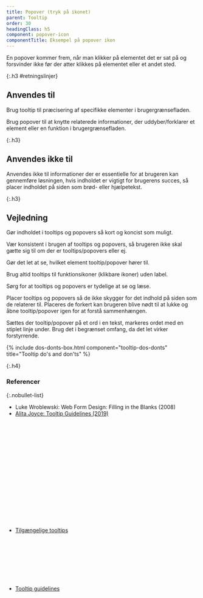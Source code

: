```yaml
---
title: Popover (tryk på ikonet)
parent: Tooltip
order: 30
headingClass: h5
component: popover-icon
componentTitle: Eksempel på popover ikon
---
```

En popover kommer frem, når man klikker på elementet det er sat på og forsvinder ikke før der atter klikkes på elementet eller et andet sted.

{:.h3 #retningslinjer}
## Anvendes til

Brug tooltip til præcisering af specifikke elementer i brugergrænsefladen.

Brug popover til at knytte relaterede informationer, der uddyber/forklarer et element eller en funktion i brugergrænsefladen.

{:.h3}
## Anvendes ikke til

Anvendes ikke til informationer der er essentielle for at brugeren kan gennemføre løsningen, hvis indholdet er vigtigt for brugerens succes, så placer indholdet på siden som brød- eller hjælpetekst.

{:.h3}
## Vejledning

Gør indholdet i tooltips og popovers så kort og koncist som muligt.

Vær konsistent i brugen af tooltips og popovers, så brugeren ikke skal gætte sig til om der er tooltips/popovers eller ej.

Gør det let at se, hvilket element tooltip/popover hører til.

Brug altid tooltips til funktionsikoner (klikbare ikoner) uden label.

Sørg for at tooltips og popovers er tydelige at se og læse.

Placer tooltips og popovers så de ikke skygger for det indhold på siden som de relaterer til. Placeres de forkert kan brugeren blive nødt til at lukke og åbne tooltip/popover igen for at forstå sammenhængen.

Sættes der tooltip/popover på et ord i en tekst, markeres ordet med en stiplet linje under. Brug det i begrænset omfang, da det let virker forstyrrende.

{% include dos-donts-box.html component="tooltip-dos-donts" title="Tooltip do's and don'ts" %}

{:.h4}
### Referencer

{:.nobullet-list}
- Luke Wroblewski: Web Form Design: Filling in the Blanks (2008)
- <a href="https://www.nngroup.com/articles/tooltip-guidelines/" class="icon-link">Alita Joyce: Tooltip Guidelines (2019)<svg class="icon-svg" focusable="false" aria-hidden="true"><use xlink:href="#open-in-new"></use></svg></a>
- <a href="https://w3c.github.io/aria-practices/#tooltip" class="icon-link">Tilgængelige tooltips<svg class="icon-svg" focusable="false" aria-hidden="true"><use xlink:href="#open-in-new"></use></svg></a>
- <a href="https://www.nngroup.com/articles/tooltip-guidelines/" class="icon-link">Tooltip guidelines<svg class="icon-svg" focusable="false" aria-hidden="true"><use xlink:href="#open-in-new"></use></svg></a>
